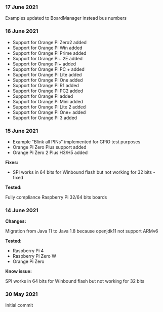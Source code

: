 ### 17 June 2021
Examples updated to BoardManager instead bus numbers

### 16 June 2021
* Support for Orange Pi Zero2 added
* Support for Orange Pi Win added
* Support for Orange Pi Prime added
* Support for Orange Pi+ 2E added
* Support for Orange Pi+ added
* Support for Orange Pi PC + added
* Support for Orange Pi Lite added
* Support for Orange Pi One added
* Support for Orange Pi R1 added
* Support for Orange Pi PC2 added
* Support for Orange Pi added
* Support for Orange Pi Mini added
* Support for Orange Pi Lite 2 added
* Support for Orange Pi One+ added
* Support for Orange Pi 3 added

### 15 June 2021
* Example "Blink all PINs" implemented for GPIO test purposes
* Orange Pi Zero Plus support added
* Orange Pi Zero 2 Plus H3/H5 added

**Fixes:**

* SPI works in 64 bits for Winbound flash but not working for 32 bits - fixed

**Tested:**

Fully compliance Raspberry Pi 32/64 bits boards


### 14 June 2021

**Changes:**

Migration from Java 11 to Java 1.8 because openjdk11 not support ARMv6

**Tested:**

* Raspberry Pi 4
* Raspberry Pi Zero W
* Orange Pi Zero

**Know issue:**

SPI works in 64 bits for Winbound flash but not working for 32 bits

### 30 May 2021
Initial commit